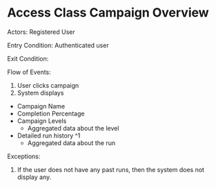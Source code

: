 # Access Class Campaign Overview

Actors: Registered User

Entry Condition: Authenticated user

Exit Condition:

Flow of Events:
1. User clicks campaign
2. System displays
  - Campaign Name
  - Completion Percentage
  - Campaign Levels
    - Aggregated data about the level
  - Detailed run history ^1
    - Aggregated data about the run

Exceptions:
1. If the user does not have any past runs, then the system does not display any.

